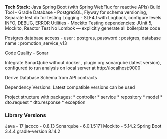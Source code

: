**Tech Stack:**
Java
Spring Boot (with Spring WebFlux for reactive APIs)
Build Tool - Gradle
Database - PostgreSQL, Flyway for schema versioning, Separate test db for testing
Logging - SLF4J with Logback, configure levels INFO, DEBUG, ERROR
Utilities - Mockito
Testing dependencies: JUnit 5, Mockito, Reactor Test
No Lombok — explicitly generate all boilerplate code

Postgres database access - user : postgres, password : postgres, database name : promotion_service_v13

Code Quality - Sonar 

Integrate SonarQube without docker , plugin org.sonarqube (latest version), configured to run analysis on local server at http://localhost:9000

Derive Database Schema from API contracts

Dependency Versions: Latest compatible versions can be used

Project structure with packages:
    * controller
    * service
    * repository
    * model
    * dto.request
    * dto.response
    * exception

### Library Versions ###
Java - 17
jacoco - 0.8.13
Sonarqube - 6.0.1.5171
Mockito - 5.14.2
Spring Boot 3.4.4
gradle-version 8.14.2

